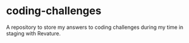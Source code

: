 # coding-challenges
A repository to store my answers to coding challenges during my time in staging with Revature.
